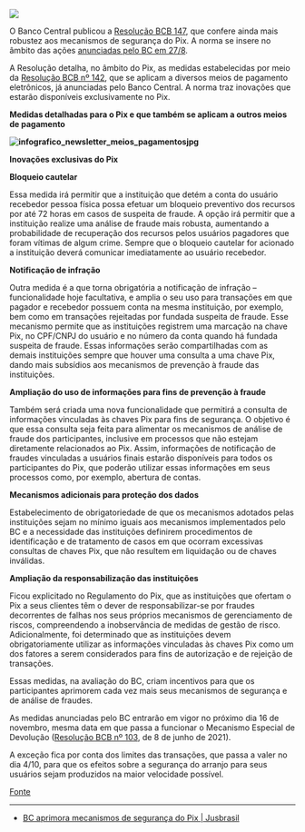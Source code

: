  ![](https://thumbs.jusbr.com/imgs.jusbr.com/publications/images/725e10f8b79db8a546d8e115ef84b05a)

O Banco Central publicou a [Resolução BCB 147](https://www.bcb.gov.br/estabilidadefinanceira/exibenormativo?tipo=Resolu%C3%A7%C3%A3o%20BCB&numero=147), que confere ainda mais robustez aos mecanismos de segurança do Pix. A norma se insere no âmbito das ações [anunciadas pelo BC em 27/8](https://www.bcb.gov.br/detalhenoticia/17483/nota).

A Resolução detalha, no âmbito do Pix, as medidas estabelecidas por meio da [Resolução BCB nº 142](https://www.bcb.gov.br/estabilidadefinanceira/exibenormativo?tipo=Resolu%C3%A7%C3%A3o%20BCB&numero=142), que se aplicam a diversos meios de pagamento eletrônicos, já anunciadas pelo Banco Central. A norma traz inovações que estarão disponíveis exclusivamente no Pix.

**Medidas detalhadas para o Pix e que também se aplicam a outros meios de pagamento**

 **![infografico_newsletter_meios_pagamentosjpg](https://thumbs.jusbr.com/imgs.jusbr.com/publications/images/de99df913e9a40297c584f289400ccdd)**

**Inovações exclusivas do Pix**

**Bloqueio cautelar**

Essa medida irá permitir que a instituição que detém a conta do usuário recebedor pessoa física possa efetuar um bloqueio preventivo dos recursos por até 72 horas em casos de suspeita de fraude. A opção irá permitir que a instituição realize uma análise de fraude mais robusta, aumentando a probabilidade de recuperação dos recursos pelos usuários pagadores que foram vítimas de algum crime. Sempre que o bloqueio cautelar for acionado a instituição deverá comunicar imediatamente ao usuário recebedor.

**Notificação de infração**

Outra medida é a que torna obrigatória a notificação de infração – funcionalidade hoje facultativa, e amplia o seu uso para transações em que pagador e recebedor possuem conta na mesma instituição, por exemplo, bem como em transações rejeitadas por fundada suspeita de fraude. Esse mecanismo permite que as instituições registrem uma marcação na chave Pix, no CPF/CNPJ do usuário e no número da conta quando há fundada suspeita de fraude. Essas informações serão compartilhadas com as demais instituições sempre que houver uma consulta a uma chave Pix, dando mais subsídios aos mecanismos de prevenção à fraude das instituições.

**Ampliação do uso de informações para fins de prevenção à fraude**

Também será criada uma nova funcionalidade que permitirá a consulta de informações vinculadas às chaves Pix para fins de segurança. O objetivo é que essa consulta seja feita para alimentar os mecanismos de análise de fraude dos participantes, inclusive em processos que não estejam diretamente relacionados ao Pix. Assim, informações de notificação de fraudes vinculadas a usuários finais estarão disponíveis para todos os participantes do Pix, que poderão utilizar essas informações em seus processos como, por exemplo, abertura de contas.

**Mecanismos adicionais para proteção dos dados**

Estabelecimento de obrigatoriedade de que os mecanismos adotados pelas instituições sejam no mínimo iguais aos mecanismos implementados pelo BC e a necessidade das instituições definirem procedimentos de identificação e de tratamento de casos em que ocorram excessivas consultas de chaves Pix, que não resultem em liquidação ou de chaves inválidas.

**Ampliação da responsabilização das instituições**

Ficou explicitado no Regulamento do Pix, que as instituições que ofertam o Pix a seus clientes têm o dever de responsabilizar-se por fraudes decorrentes de falhas nos seus próprios mecanismos de gerenciamento de riscos, compreendendo a inobservância de medidas de gestão de risco. Adicionalmente, foi determinado que as instituições devem obrigatoriamente utilizar as informações vinculadas às chaves Pix como um dos fatores a serem considerados para fins de autorização e de rejeição de transações.

Essas medidas, na avaliação do BC, criam incentivos para que os participantes aprimorem cada vez mais seus mecanismos de segurança e de análise de fraudes.

As medidas anunciadas pelo BC entrarão em vigor no próximo dia 16 de novembro, mesma data em que passa a funcionar o Mecanismo Especial de Devolução ([Resolução BCB nº 103](https://www.bcb.gov.br/estabilidadefinanceira/exibenormativo?tipo=Resolu%C3%A7%C3%A3o%20BCB&numero=103), de 8 de junho de 2021).

A exceção fica por conta dos limites das transações, que passa a valer no dia 4/10, para que os efeitos sobre a segurança do arranjo para seus usuários sejam produzidos na maior velocidade possível.

[Fonte](https://www.bcb.gov.br/detalhenoticia/17519/nota)

---

- [BC aprimora mecanismos de segurança do Pix | Jusbrasil](https://bettencourt.jusbrasil.com.br/noticias/1291171781/bc-aprimora-mecanismos-de-seguranca-do-pix)